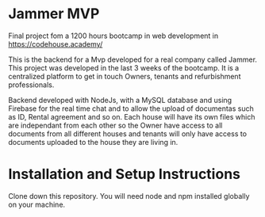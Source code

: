 # Jammer MVP
Final project fom a 1200 hours bootcamp in web development in https://codehouse.academy/

This is the backend for a Mvp developed for a real company called Jammer. This project was developed in the last 3 weeks of the bootcamp. It is a centralized platform to get in touch Owners, tenants and refurbishment professionals. 

Backend developed with NodeJs, with a MySQL database and using Firebase for the real time chat and to allow the upload of documentas such as ID, Rental agreement and so on. Each house will have its own files which are independant from each other so the Owner have access to all documents from all different houses and tenants will only have access to documents uploaded to the house they are living in.

# Installation and Setup Instructions

Clone down this repository. You will need node and npm installed globally on your machine.



